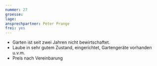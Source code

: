 ```yaml
---
nummer: 27
groesse: 
lage: 
ansprechpartner: Peter Prange
frei: yes
---
```


- Garten ist seit zwei Jahren nicht bewirtschaftet.
- Laube in sehr gutem Zustand, eingerichtet, Gartengeräte vorhanden u.v.m.
- Preis nach Ver&shy;ein&shy;bar&shy;ung
